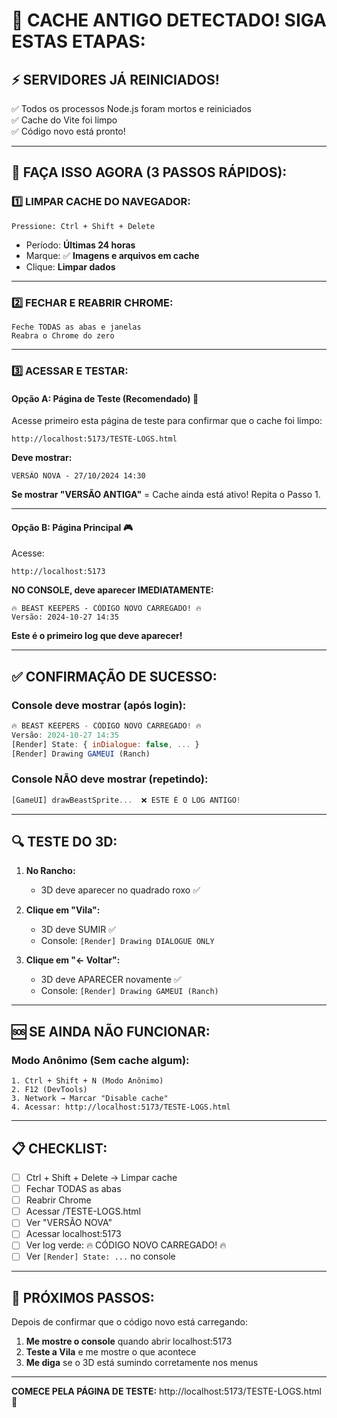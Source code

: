 # 🚨 CACHE ANTIGO DETECTADO! SIGA ESTAS ETAPAS:

## ⚡ SERVIDORES JÁ REINICIADOS!
✅ Todos os processos Node.js foram mortos e reiniciados  
✅ Cache do Vite foi limpo  
✅ Código novo está pronto!  

---

## 🎯 FAÇA ISSO AGORA (3 PASSOS RÁPIDOS):

### **1️⃣ LIMPAR CACHE DO NAVEGADOR:**

```
Pressione: Ctrl + Shift + Delete
```

- Período: **Últimas 24 horas**
- Marque: ✅ **Imagens e arquivos em cache**
- Clique: **Limpar dados**

---

### **2️⃣ FECHAR E REABRIR CHROME:**

```
Feche TODAS as abas e janelas
Reabra o Chrome do zero
```

---

### **3️⃣ ACESSAR E TESTAR:**

#### **Opção A: Página de Teste (Recomendado)** 🧪

Acesse primeiro esta página de teste para confirmar que o cache foi limpo:

```
http://localhost:5173/TESTE-LOGS.html
```

**Deve mostrar:**
```
VERSÃO NOVA - 27/10/2024 14:30
```

**Se mostrar "VERSÃO ANTIGA"** = Cache ainda está ativo! Repita o Passo 1.

---

#### **Opção B: Página Principal** 🎮

Acesse:
```
http://localhost:5173
```

**NO CONSOLE, deve aparecer IMEDIATAMENTE:**

```
🔥 BEAST KEEPERS - CÓDIGO NOVO CARREGADO! 🔥
Versão: 2024-10-27 14:35
```

**Este é o primeiro log que deve aparecer!**

---

## ✅ CONFIRMAÇÃO DE SUCESSO:

### **Console deve mostrar (após login):**

```javascript
🔥 BEAST KEEPERS - CÓDIGO NOVO CARREGADO! 🔥
Versão: 2024-10-27 14:35
[Render] State: { inDialogue: false, ... }
[Render] Drawing GAMEUI (Ranch)
```

### **Console NÃO deve mostrar (repetindo):**

```javascript
[GameUI] drawBeastSprite...  ❌ ESTE É O LOG ANTIGO!
```

---

## 🔍 TESTE DO 3D:

1. **No Rancho:**
   - 3D deve aparecer no quadrado roxo ✅

2. **Clique em "Vila":**
   - 3D deve SUMIR ✅
   - Console: `[Render] Drawing DIALOGUE ONLY`

3. **Clique em "← Voltar":**
   - 3D deve APARECER novamente ✅
   - Console: `[Render] Drawing GAMEUI (Ranch)`

---

## 🆘 SE AINDA NÃO FUNCIONAR:

### **Modo Anônimo (Sem cache algum):**

```
1. Ctrl + Shift + N (Modo Anônimo)
2. F12 (DevTools)
3. Network → Marcar "Disable cache"
4. Acessar: http://localhost:5173/TESTE-LOGS.html
```

---

## 📋 CHECKLIST:

- [ ] Ctrl + Shift + Delete → Limpar cache
- [ ] Fechar TODAS as abas
- [ ] Reabrir Chrome
- [ ] Acessar /TESTE-LOGS.html
- [ ] Ver "VERSÃO NOVA"
- [ ] Acessar localhost:5173
- [ ] Ver log verde: 🔥 CÓDIGO NOVO CARREGADO! 🔥
- [ ] Ver `[Render] State: ...` no console

---

## 🎯 PRÓXIMOS PASSOS:

Depois de confirmar que o código novo está carregando:

1. **Me mostre o console** quando abrir localhost:5173
2. **Teste a Vila** e me mostre o que acontece
3. **Me diga** se o 3D está sumindo corretamente nos menus

---

**COMECE PELA PÁGINA DE TESTE:** http://localhost:5173/TESTE-LOGS.html 🧪

